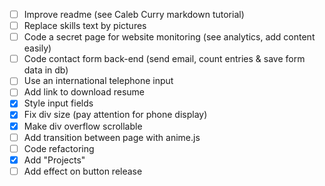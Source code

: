 - [ ] Improve readme (see Caleb Curry markdown tutorial)
- [ ] Replace skills text by pictures
- [ ] Code a secret page for website monitoring (see analytics, add content easily)
- [ ] Code contact form back-end (send email, count entries & save form data in db)
- [ ] Use an international telephone input
- [ ] Add link to download resume
- [X] Style input fields
- [X] Fix div size (pay attention for phone display)
- [X] Make div overflow scrollable
- [ ] Add transition between page with anime.js
- [ ] Code refactoring
- [X] Add "Projects"
- [ ] Add effect on button release
